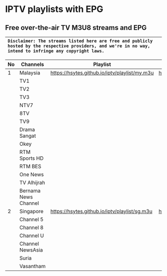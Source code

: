 # IPTV playlists with EPG
## Free over-the-air TV M3U8 streams and EPG
| `Disclaimer: The streams listed here are free and publicly hosted by the respective providers, and we're in no way, intend to infringe any copyright laws.` |  
| :--- |

| No | Channels | Playlist |  EPG (7 days) |
| --- | --- | --- | --- |
| 1 | Malaysia | https://hsytes.github.io/iptv/playlist/my.m3u | https://hsytes.github.io/iptv/epg/my.xml |
|  | TV1 | | |
|  | TV2 | | |
|  | TV3 | | |
|  | NTV7 | | |
|  | 8TV | | |
|  | TV9 | | |
|  | Drama Sangat | | |
|  | Okey | | |
|  | RTM Sports HD | | |
|  | RTM BES | | |
|  | One News | | |
|  | TV Alhijrah | | |
|  | Bernama News Channel | | |
| 2 | Singapore | https://hsytes.github.io/iptv/playlist/sg.m3u | https://hsytes.github.io/iptv/epg/sg.xml |
|  | Channel 5 | | |
|  | Channel 8 | | |
|  | Channel U | | |
|  | Channel NewsAsia | | |
|  | Suria | | |
|  | Vasantham | | |
